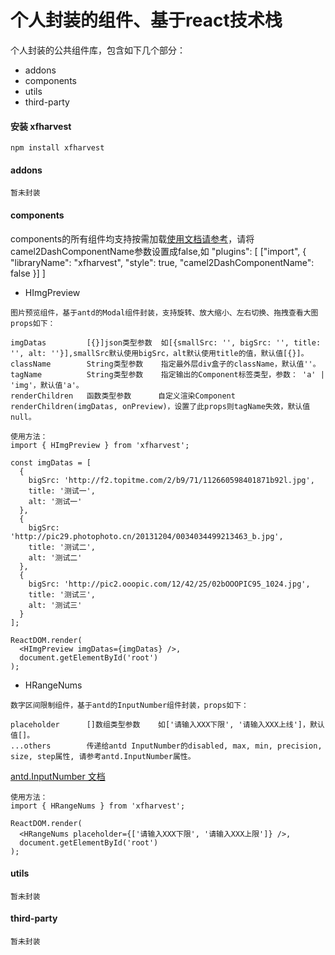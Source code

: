 # 个人封装的组件、基于react技术栈


个人封装的公共组件库，包含如下几个部分：

- addons
- components 
- utils 
- third-party

#### 安装 xfharvest

```
npm install xfharvest
```

#### addons

```
暂未封装
```

#### components

components的所有组件均支持按需加载[使用文档请参考](https://www.npmjs.com/package/babel-plugin-import)，请将camel2DashComponentName参数设置成false,如
"plugins": [
    ["import", { "libraryName": "xfharvest", "style": true, "camel2DashComponentName": false }]
]

- HImgPreview

```
图片预览组件，基于antd的Modal组件封装，支持旋转、放大缩小、左右切换、拖拽查看大图 props如下：

imgDatas         [{}]json类型参数  如[{smallSrc: '', bigSrc: '', title: '', alt: ''}],smallSrc默认使用bigSrc，alt默认使用title的值，默认值[{}]。
className        String类型参数    指定最外层div盒子的className，默认值''。
tagName          String类型参数    指定输出的Component标签类型，参数： 'a' | 'img'，默认值'a'。
renderChildren   函数类型参数      自定义渲染Component renderChildren(imgDatas, onPreview)，设置了此props则tagName失效，默认值null。
```

```
使用方法：
import { HImgPreview } from 'xfharvest';

const imgDatas = [
  {
    bigSrc: 'http://f2.topitme.com/2/b9/71/112660598401871b92l.jpg',
    title: '测试一',
    alt: '测试一'
  },
  {
    bigSrc: 'http://pic29.photophoto.cn/20131204/0034034499213463_b.jpg',
    title: '测试二',
    alt: '测试二'
  },
  {
    bigSrc: 'http://pic2.ooopic.com/12/42/25/02bOOOPIC95_1024.jpg',
    title: '测试三',
    alt: '测试三'
  }
];

ReactDOM.render(
  <HImgPreview imgDatas={imgDatas} />,
  document.getElementById('root')
);
```

- HRangeNums

```
数字区间限制组件，基于antd的InputNumber组件封装，props如下：

placeholder      []数组类型参数    如['请输入XXX下限', '请输入XXX上线']，默认值[]。
...others        传递给antd InputNumber的disabled, max, min, precision, size, step属性, 请参考antd.InputNumber属性。
```
[antd.InputNumber 文档](https://ant.design/components/input-number-cn/)
```
使用方法：
import { HRangeNums } from 'xfharvest';

ReactDOM.render(
  <HRangeNums placeholder={['请输入XXX下限', '请输入XXX上限']} />,
  document.getElementById('root')
);
```

#### utils

```
暂未封装
```

#### third-party

```
暂未封装
```

